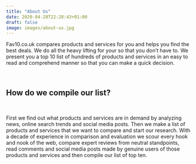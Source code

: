 ```yaml
---
title: "About Us"
date: 2020-04-20T22:28:43+01:00
draft: false
image: images/about-us.jpg
---
```


Fav10.co.uk compares products and services for you and helps you find the best deals. We do all the heavy lifting for your so that you don’t have to. We present you a top 10 list of hundreds of products and services in an easy to read and comprehend manner so that you can make a quick decision. 

<br />

## How do we compile our list?
<br />

First we find out what products and services are in demand by analyzing news, online search trends and social media posts. Then we make a list of products and services that we want to compare and start our research. With a decade of experience in comparison and evaluation we scour every hook and nook of the web, compare expert reviews from neutral standpoints, read comments and social media posts made by genuine users of those products and services and then compile our list of top ten.
